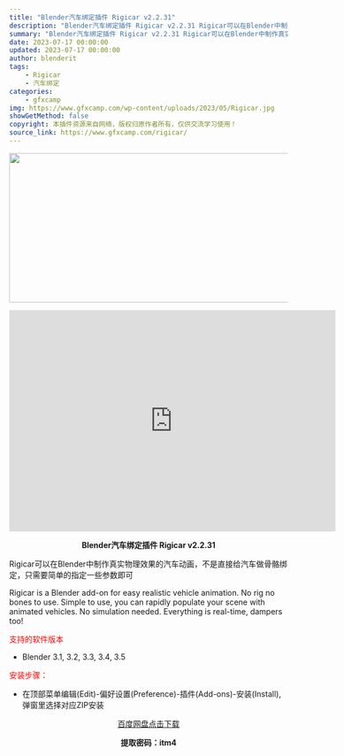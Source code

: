 ```yaml
---
title: "Blender汽车绑定插件 Rigicar v2.2.31"
description: "Blender汽车绑定插件 Rigicar v2.2.31 Rigicar可以在Blender中制作真实物理效果的汽车动画，不是直接给汽车做骨骼绑定，只需要简单的指定一些参数即可 Rigicar is..."
summary: "Blender汽车绑定插件 Rigicar v2.2.31 Rigicar可以在Blender中制作真实物理效果的汽车动画，不是直接给汽车做骨骼绑定，只需要简单的指定一些参数即可 Rigicar is..."
date: 2023-07-17 00:00:00
updated: 2023-07-17 00:00:00
author: blenderit
tags: 
    - Rigicar
    - 汽车绑定
categories:
    - gfxcamp
img: https://www.gfxcamp.com/wp-content/uploads/2023/05/Rigicar.jpg
showGetMethod: false
copyright: 本插件资源来自网络，版权归原作者所有，仅供交流学习使用！
source_link: https://www.gfxcamp.com/rigicar/
---
```

<div><p><img decoding="async" class="aligncenter size-full wp-image-112015" src="https://www.gfxcamp.com/wp-content/uploads/2023/05/Rigicar.jpg" data-src="https://www.gfxcamp.com/wp-content/uploads/2023/05/Rigicar.jpg" alt="" width="590" height="270" data-srcset="https://www.gfxcamp.com/wp-content/uploads/2023/05/Rigicar.jpg 590w, https://www.gfxcamp.com/wp-content/uploads/2023/05/Rigicar-150x69.jpg 150w" data-sizes="(max-width: 590px) 100vw, 590px"></p><p style="text-align: center;"><iframe loading="lazy" src="https://player.youku.com/embed/XNTk2MTk2OTExNg==" width="590" height="400" frameborder="0" allowfullscreen="allowfullscreen" data-mce-fragment="1"></iframe></p><p style="text-align: center;"><strong>Blender汽车绑定插件 Rigicar v2.2.31</strong></p><p>Rigicar可以在Blender中制作真实物理效果的汽车动画，不是直接给汽车做骨骼绑定，只需要简单的指定一些参数即可</p><p>Rigicar is a Blender add-on for easy realistic vehicle animation. No rig no bones to use. Simple to use, you can rapidly populate your scene with animated vehicles. No simulation needed. Everything is real-time, dampers too!</p><p><span style="color: #ff0000;">支持的软件版本</span></p><ul>
<li>Blender 3.1, 3.2, 3.3, 3.4, 3.5</li>
</ul><p><span style="color: #ff0000;">安装步骤：</span></p><ul>
<li>在顶部菜单编辑(Edit)-偏好设置(Preference)-插件(Add-ons)-安装(Install),弹窗里选择对应ZIP安装</li>
</ul><p style="text-align: center;"><a class="maxbutton-3 maxbutton maxbutton-baidu" target="_blank" rel="noopener" href="https://pan.baidu.com/s/1IwZLD0twyvjCUqII1kDIuQ?pwd=itm4"><span class="mb-text">百度网盘点击下载</span></a></p><p style="text-align: center;"><strong>提取密码：itm4</strong></p></div>
